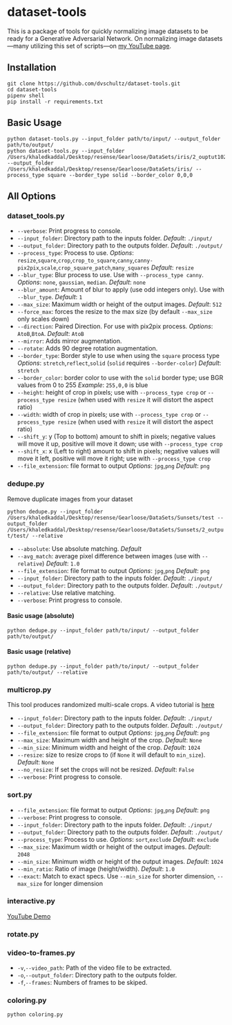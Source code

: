 # dataset-tools

This is a package of tools for quickly normalizing image datasets to be ready for a Generative Adversarial Network.
On normalizing image datasets—many utilizing this set of scripts—on [my YouTube page](https://www.youtube.com/playlist?list=PLWuCzxqIpJs9v81cWpRC7nm94eTMtohHq).

## Installation

```
git clone https://github.com/dvschultz/dataset-tools.git
cd dataset-tools
pipenv shell
pip install -r requirements.txt
```

## Basic Usage

```
python dataset-tools.py --input_folder path/to/input/ --output_folder path/to/output/
python dataset-tools.py --input_folder /Users/khaledkaddal/Desktop/resense/Gearloose/DataSets/iris/2_ouptut1024 --output_folder /Users/khaledkaddal/Desktop/resense/Gearloose/DataSets/iris/ --process_type square --border_type solid --border_color 0,0,0
```

## All Options

### dataset_tools.py

- `--verbose`: Print progress to console.
- `--input_folder`: Directory path to the inputs folder. _Default_: `./input/`
- `--output_folder`: Directory path to the outputs folder. _Default_: `./output/`
- `--process_type`: Process to use. _Options_: `resize`,`square`,`crop`,`crop_to_square`,`canny`,`canny-pix2pix`,`scale`,`crop_square_patch`,`many_squares` _Default_: `resize`
- `--blur_type`: Blur process to use. Use with `--process_type canny`. _Options_: `none`, `gaussian`, `median`. _Default_: `none`
- `--blur_amount`: Amount of blur to apply (use odd integers only). Use with `--blur_type`. _Default_: `1`
- `--max_size`: Maximum width or height of the output images. _Default_: `512`
- `--force_max`: forces the resize to the max size (by default `--max_size` only scales down)
- `--direction`: Paired Direction. For use with pix2pix process. _Options_: `AtoB`,`BtoA`. _Default_: `AtoB`
- `--mirror`: Adds mirror augmentation.
- `--rotate`: Adds 90 degree rotation augmentation.
- `--border_type`: Border style to use when using the `square` process type _Options_: `stretch`,`reflect`,`solid` (`solid` requires `--border-color`) _Default_: `stretch`
- `--border_color`: border color to use with the `solid` border type; use BGR values from 0 to 255 _Example_: `255,0,0` is blue
- `--height`: height of crop in pixels; use with `--process_type crop` or `--process_type resize` (when used with `resize` it will distort the aspect ratio)
- `--width`: width of crop in pixels; use with `--process_type crop` or `--process_type resize` (when used with `resize` it will distort the aspect ratio)
- `--shift_y`: y (Top to bottom) amount to shift in pixels; negative values will move it up, positive will move it down; use with `--process_type crop`
- `--shift_x`: x (Left to right) amount to shift in pixels; negative values will move it left, positive will move it right; use with `--process_type crop`
- `--file_extension`: file format to output _Options_: `jpg`,`png` _Default_: `png`

### dedupe.py

Remove duplicate images from your dataset

`python dedupe.py --input_folder /Users/khaledkaddal/Desktop/resense/Gearloose/DataSets/Sunsets/test --output_folder /Users/khaledkaddal/Desktop/resense/Gearloose/DataSets/Sunsets/2_output/test/ --relative`

- `--absolute`: Use absolute matching. _Default_
- `--avg_match`: average pixel difference between images (use with `--relative`) _Default_: `1.0`
- `--file_extension`: file format to output _Options_: `jpg`,`png` _Default_: `png`
- `--input_folder`: Directory path to the inputs folder. _Default_: `./input/`
- `--output_folder`: Directory path to the outputs folder. _Default_: `./output/`
- `--relative`: Use relative matching.
- `--verbose`: Print progress to console.

#### Basic usage (absolute)

`python dedupe.py --input_folder path/to/input/ --output_folder path/to/output/`

#### Basic usage (relative)

`python dedupe.py --input_folder path/to/input/ --output_folder path/to/output/ --relative`

### multicrop.py

This tool produces randomized multi-scale crops. A video tutorial is [here](https://youtu.be/0yj8B2x62EA)

- `--input_folder`: Directory path to the inputs folder. _Default_: `./input/`
- `--output_folder`: Directory path to the outputs folder. _Default_: `./output/`
- `--file_extension`: file format to output _Options_: `jpg`,`png` _Default_: `png`
- `--max_size`: Maximum width and height of the crop. _Default_: `None`
- `--min_size`: Minimum width and height of the crop. _Default_: `1024`
- `--resize`: size to resize crops to (if `None` it will default to `min_size`). _Default_: `None`
- `--no_resize`: If set the crops will not be resized. _Default_: `False`
- `--verbose`: Print progress to console.

### sort.py

- `--file_extension`: file format to output _Options_: `jpg`,`png` _Default_: `png`
- `--verbose`: Print progress to console.
- `--input_folder`: Directory path to the inputs folder. _Default_: `./input/`
- `--output_folder`: Directory path to the outputs folder. _Default_: `./output/`
- `--process_type`: Process to use. _Options_: `sort`,`exclude` _Default_: `exclude`
- `--max_size`: Maximum width or height of the output images. _Default_: `2048`
- `--min_size`: Minimum width or height of the output images. _Default_: `1024`
- `--min_ratio`: Ratio of image (height/width). _Default_: `1.0`
- `--exact`: Match to exact specs. Use `--min_size` for shorter dimension, `--max_size` for longer dimension

### interactive.py

[YouTube Demo](https://www.youtube.com/watch?v=tUzUJNrSAu8)

### rotate.py

### video-to-frames.py

- `-v`,`--video_path`: Path of the video file to be extracted.
- `-o`,`--output_folder`: Directory path to the outputs folder.
- `-f`,`--frames`: Numbers of frames to be skiped.

### coloring.py

```
python coloring.py
```
